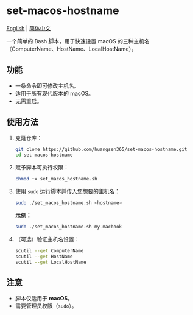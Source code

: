 # set-macos-hostname

[English](README.md) | [简体中文](README_ZH.md)

一个简单的 Bash 脚本，用于快速设置 macOS 的三种主机名（ComputerName、HostName、LocalHostName）。

## 功能

- 一条命令即可修改主机名。
- 适用于所有现代版本的 macOS。
- 无需重启。

## 使用方法

1. 克隆仓库：

    ```sh
    git clone https://github.com/huangsen365/set-macos-hostname.git
    cd set-macos-hostname
    ```

2. 赋予脚本可执行权限：

    ```sh
    chmod +x set_macos_hostname.sh
    ```

3. 使用 `sudo` 运行脚本并传入您想要的主机名：

    ```sh
    sudo ./set_macos_hostname.sh <hostname>
    ```

    **示例：**

    ```sh
    sudo ./set_macos_hostname.sh my-macbook
    ```

4. （可选）验证主机名设置：

    ```sh
    scutil --get ComputerName
    scutil --get HostName
    scutil --get LocalHostName
    ```

## 注意

- 脚本仅适用于 **macOS**。
- 需要管理员权限（`sudo`）。

